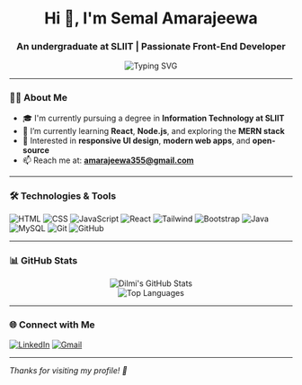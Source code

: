<h1 align="center">Hi 👋, I'm Semal Amarajeewa</h1>
<h3 align="center">An undergraduate at SLIIT | Passionate Front-End Developer</h3>

<p align="center">
  <img src="https://readme-typing-svg.herokuapp.com?font=Fira+Code&size=22&pause=1000&center=true&vCenter=true&width=435&lines=SLIIT+IT+Student;Front-End+Developer;Love+React+%7C+HTML+%7C+CSS;Learning+MERN+Stack" alt="Typing SVG" />
</p>

---

### 👩‍💻 About Me
- 🎓 I'm currently pursuing a degree in **Information Technology at SLIIT**
- 🌱 I’m currently learning **React**, **Node.js**, and exploring the **MERN stack**
- 🎯 Interested in **responsive UI design**, **modern web apps**, and **open-source**
- 📫 Reach me at: **amarajeewa355@gmail.com**

---

### 🛠️ Technologies & Tools

![HTML](https://img.shields.io/badge/-HTML5-E34F26?style=flat&logo=html5&logoColor=white)
![CSS](https://img.shields.io/badge/-CSS3-1572B6?style=flat&logo=css3)
![JavaScript](https://img.shields.io/badge/-JavaScript-F7DF1E?style=flat&logo=javascript&logoColor=black)
![React](https://img.shields.io/badge/-React-61DAFB?style=flat&logo=react&logoColor=black)
![Tailwind](https://img.shields.io/badge/-Tailwind%20CSS-38B2AC?style=flat&logo=tailwind-css&logoColor=white)
![Bootstrap](https://img.shields.io/badge/-Bootstrap-563D7C?style=flat&logo=bootstrap)
![Java](https://img.shields.io/badge/-Java-007396?style=flat&logo=java)
![MySQL](https://img.shields.io/badge/-MySQL-4479A1?style=flat&logo=mysql)
![Git](https://img.shields.io/badge/-Git-F05032?style=flat&logo=git&logoColor=white)
![GitHub](https://img.shields.io/badge/-GitHub-181717?style=flat&logo=github)

---

### 📊 GitHub Stats

<p align="center">
  <img src="https://github-readme-stats.vercel.app/api?username=arindu123&show_icons=true&theme=radical" alt="Dilmi's GitHub Stats" />
  <br/>
  <img src="https://github-readme-stats.vercel.app/api/top-langs/?username=arindu123&layout=compact&theme=radical" alt="Top Languages" />
</p>

---

### 🌐 Connect with Me

[![LinkedIn](https://img.shields.io/badge/-LinkedIn-blue?style=flat&logo=linkedin)](https://www.linkedin.com/in/arindu-semal-4157a2358)
[![Gmail](https://img.shields.io/badge/-Gmail-D14836?style=flat&logo=gmail&logoColor=white)](mailto:amarajeewa355@gmail.com)


---

_Thanks for visiting my profile! 💖_


